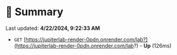 # 📖 Summary
Last updated: **4/22/2024, 9:22:33 AM**

- `GET` [https://jupiterlab-render-0pdn.onrender.com/lab?](https://jupiterlab-render-0pdn.onrender.com/lab?) - **Up** (126ms)
